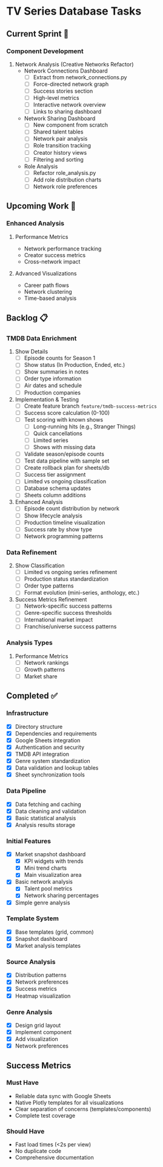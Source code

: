 # TV Series Database Tasks

## Current Sprint 🔄

### Component Development
1. Network Analysis (Creative Networks Refactor)
   - Network Connections Dashboard
     - [ ] Extract from network_connections.py
     - [ ] Force-directed network graph
     - [ ] Success stories section
     - [ ] High-level metrics
     - [ ] Interactive network overview
     - [ ] Links to sharing dashboard

   - Network Sharing Dashboard
     - [ ] New component from scratch
     - [ ] Shared talent tables
     - [ ] Network pair analysis
     - [ ] Role transition tracking
     - [ ] Creator history views
     - [ ] Filtering and sorting

   - Role Analysis
     - [ ] Refactor role_analysis.py
     - [ ] Add role distribution charts
     - [ ] Network role preferences

## Upcoming Work 📅

### Enhanced Analysis
1. Performance Metrics
   - Network performance tracking
   - Creator success metrics
   - Cross-network impact

2. Advanced Visualizations
   - Career path flows
   - Network clustering
   - Time-based analysis

## Backlog 📋

### TMDB Data Enrichment
1. Show Details
   - [ ] Episode counts for Season 1
   - [ ] Show status (In Production, Ended, etc.)
   - [ ] Show summaries in notes
   - [ ] Order type information
   - [ ] Air dates and schedule
   - [ ] Production companies

2. Implementation & Testing
   - [ ] Create feature branch `feature/tmdb-success-metrics`
   - [ ] Success score calculation (0-100)
   - [ ] Test scoring with known shows
     - [ ] Long-running hits (e.g., Stranger Things)
     - [ ] Quick cancellations
     - [ ] Limited series
     - [ ] Shows with missing data
   - [ ] Validate season/episode counts
   - [ ] Test data pipeline with sample set
   - [ ] Create rollback plan for sheets/db
   - [ ] Success tier assignment
   - [ ] Limited vs ongoing classification
   - [ ] Database schema updates
   - [ ] Sheets column additions

3. Enhanced Analysis
   - [ ] Episode count distribution by network
   - [ ] Show lifecycle analysis
   - [ ] Production timeline visualization
   - [ ] Success rate by show type
   - [ ] Network programming patterns

### Data Refinement

2. Show Classification
   - [ ] Limited vs ongoing series refinement
   - [ ] Production status standardization
   - [ ] Order type patterns
   - [ ] Format evolution (mini-series, anthology, etc.)

3. Success Metrics Refinement
   - [ ] Network-specific success patterns
   - [ ] Genre-specific success thresholds
   - [ ] International market impact
   - [ ] Franchise/universe success patterns

### Analysis Types
1. Performance Metrics
   - [ ] Network rankings
   - [ ] Growth patterns
   - [ ] Market share

## Completed ✅

### Infrastructure
- [x] Directory structure
- [x] Dependencies and requirements
- [x] Google Sheets integration
- [x] Authentication and security
- [x] TMDB API integration
- [x] Genre system standardization
- [x] Data validation and lookup tables
- [x] Sheet synchronization tools

### Data Pipeline
- [x] Data fetching and caching
- [x] Data cleaning and validation
- [x] Basic statistical analysis
- [x] Analysis results storage

### Initial Features
- [x] Market snapshot dashboard
  - [x] KPI widgets with trends
  - [x] Mini trend charts
  - [x] Main visualization area
- [x] Basic network analysis
  - [x] Talent pool metrics
  - [x] Network sharing percentages
- [x] Simple genre analysis

### Template System
- [x] Base templates (grid, common)
- [x] Snapshot dashboard
- [x] Market analysis templates

### Source Analysis
- [x] Distribution patterns
- [x] Network preferences
- [x] Success metrics
- [x] Heatmap visualization

### Genre Analysis
- [x] Design grid layout
- [x] Implement component
- [x] Add visualization
- [x] Network preferences

## Success Metrics 

### Must Have 
- Reliable data sync with Google Sheets
- Native Plotly templates for all visualizations
- Clear separation of concerns (templates/components)
- Complete test coverage

### Should Have 
- Fast load times (<2s per view)
- No duplicate code
- Comprehensive documentation

